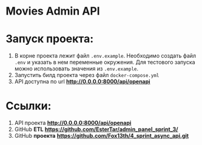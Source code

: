 # Movies Admin API

# Запуск проекта:
1) В корне проекта лежит файл `.env.example`. Необходимо создать файл `.env` и указать в нем переменные окружения. Для тестового запуска можно использовать значения из `.env.example`.
2) Запустить билд проекта через файл `docker-compose.yml`
3) API доступна по url **http://0.0.0.0:8000/api/openapi**

# Ссылки:
1) API проекта **http://0.0.0.0:8000/api/openapi**
2) GitHub **ETL** **https://github.com/EsterTar/admin_panel_sprint_3/**
3) GitHub **проекта**  **https://github.com/Fox13th/4_sprint_async_api.git**